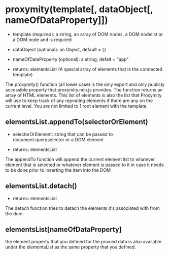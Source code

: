 # proxymity(template[, dataObject[, nameOfDataProperty]])
- template (required): a string, an array of DOM nodes, a DOM nodelist or a DOM node and is required
- dataObject (optional): an Object, default = {}
- nameOfDataProperty (optional): a string, defalt = "app"

- returns: elementsList (A special array of elements that is the connected template)

The proxymity() function (all lower case) is the only export and only publicly accessible property that proxymity.min.js provides. The function returns an array of HTML elements. This list of elements is also the list that Proxymity will use to keep track of any repeating elements if there are any on the current level. You are not limited to 1 root element with the template.

## elementsList.appendTo(selectorOrElement)
- selectorOrElement: string that can be passed to document.queryselector or a DOM element

- returns: elementsList

The appendTo function will append the current element list to whatever element that is selected or whatever element is passed to it in case it needs to be done prior to inserting the item into the DOM

## elementsList.detach()
- returns: elementsList

The detach function tries to detach the elements it's associated with from the dom.

## elementsList[nameOfDataProperty]
the element property that you defined for the proxied data is also available under the elementsList as the same property that you defined.
